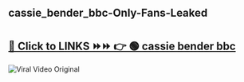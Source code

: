 
 ## cassie_bender_bbc-Only-Fans-Leaked

# <h2><a href="https://clipsfans.com/cassie_bender_bbc&ref=git">🔗 Click to LINKS ⏩⏩ 👉 🟢 cassie bender bbc </a></h2>

<a href="https://clipsfans.com/cassie_bender_bbc&ref=git" rel="nofollow" data-target="animated-image.originalLink"><img src="https://i.ibb.co.com/xMMVF88/686577567.gif" alt="Viral Video Original" style="max-width: 100%; display: inline-block;" data-target="animated-image.originalImage"></a>
